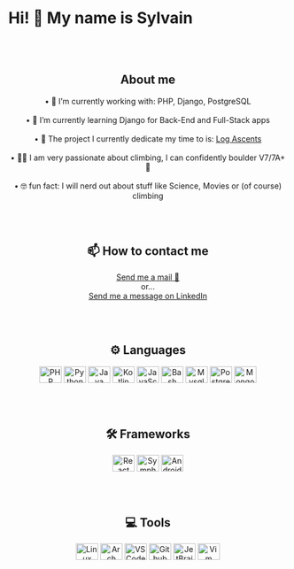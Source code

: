 <h1>Hi! 👋 My name is Sylvain </h1>
<br><br>

<div align="center" style="display: inline_block">
  <h2>About me</h2>
  • 🔭 I’m currently working with: PHP, Django, PostgreSQL
  <br><br>
  • 🌱 I’m currently learning Django for Back-End and Full-Stack apps
  <br><br>
  • 🚀 The project I currently dedicate my time to is: <a href="https://github.com/0xZach/LogAscents">Log Ascents</a>
  <br><br>
  • 🧗‍♂️ I am very passionate about climbing, I can confidently boulder V7/7A+ 💪
  <br><br>
  • 🤓 fun fact: I will nerd out about stuff like Science, Movies or (of course) climbing
</div>

<br><br>

<div align="center">
  <h2>📫 How to contact me</h2>
  <a href="mailto:sylvainmasclet24@gmail.com">Send me a mail 📧</a>
  <br>
  or...
  <br>
  <a href="https://www.linkedin.com/in/sylvain-masclet-1b1729228/">Send me a message on LinkedIn </a>
</div>

<br><br>

<div align="center" style="display: inline_block" >
  <h2> ⚙️ Languages </h2>
  <img align="center" alt="PHP" height="30px" width="40px" src="https://abrudz.github.io/logos/PHP.svg">
  <img align="center" alt="Python" height="30px" width="40px" src="https://abrudz.github.io/logos/Python.svg">
  <img align="center" alt="Java" height="30px" width="40px" src="https://abrudz.github.io/logos/Java.svg">
  <img align="center" alt="Kotlin" height="30px" width="40px" src="https://abrudz.github.io/logos/Kotlin.svg">
  <img align="center" alt="JavaScript" height="30px" width="40px" src="https://abrudz.github.io/logos/JS.svg">
  <img align="center" alt="Bash" height="30px" width="40px" src="https://www.vectorlogo.zone/logos/gnu_bash/gnu_bash-icon.svg">
  <img align="center" alt="Mysql" height="30px" width="40px" src="https://www.vectorlogo.zone/logos/mysql/mysql-icon.svg">
  <img align="center" alt="PostgreSQL" height="30px" width="40px" src="https://www.vectorlogo.zone/logos/postgresql/postgresql-icon.svg">
  <img align="center" alt="MongoDB" height="30px" width="40px" src="https://www.vectorlogo.zone/logos/mongodb/mongodb-icon.svg">
</div>

<br><br>

<div align="center" style="display: inline_block" >
  <h2> 🛠 Frameworks</h2>
  <img align="center" alt="React" height="30px" width="40px" src="https://www.vectorlogo.zone/logos/reactjs/reactjs-icon.svg">
  <img align="center" alt="Symphony" height="30px" width="40px" src="https://www.vectorlogo.zone/logos/symfony/symfony-icon.svg">
  <img align="center" alt="Android" height="30px" width="40px" src="https://www.vectorlogo.zone/logos/android/android-icon.svg">
   
</div>

<br><br>

<div align="center" style="display: inline_block" >
  <h2> 💻 Tools</h2> 
  <img align="center" alt="Linux" height="30px" width="40px" src="https://www.vectorlogo.zone/logos/linux/linux-icon.svg">
  <img align="center" alt="Arch" height="30px" width="40px" src="https://www.vectorlogo.zone/logos/archlinux/archlinux-icon.svg">
  <img align="center" alt="VSCode" height="30px" width="40px" src="https://www.vectorlogo.zone/logos/visualstudio_code/visualstudio_code-icon.svg">
  <img align="center" alt="Github" height="30px" width="40px" src="https://www.vectorlogo.zone/logos/github/github-tile.svg">
  <img align="center" alt="JetBrains" height="30px" width="40px" src="https://www.vectorlogo.zone/logos/jetbrains/jetbrains-icon.svg">
  <img align="center" alt="Vim" height="30px" width="40px" src="https://www.vectorlogo.zone/logos/vim/vim-icon.svg">
  </div>
</div> <!-- -->

